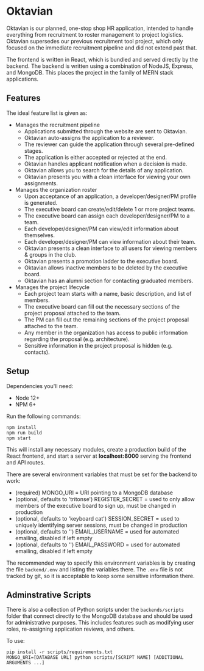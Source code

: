# Oktavian

Oktavian is our planned, one-stop shop HR application, intended to handle everything from 
recruitment to roster management to project logistics. Oktavian supersedes our previous
recruitment tool project, which only focused on the immediate recruitment pipeline
and did not extend past that.

The frontend is written in React, which is bundled and served directly by the backend.
The backend is written using a combination of NodeJS, Express, and MongoDB. This places
the project in the family of MERN stack applications.

## Features

The ideal feature list is given as:

* Manages the recruitment pipeline
    * Applications submitted through the website are sent to Oktavian.
    * Oktavian auto-assigns the application to a reviewer.
    * The reviewer can guide the application through several pre-defined stages.
    * The application is either accepted or rejected at the end.
    * Oktavian handles applicant notification when a decision is made.
    * Oktavian allows you to search for the details of any application.
    * Oktavian presents you with a clean interface for viewing your own assignments.
* Manages the organization roster
    * Upon acceptance of an application, a developer/designer/PM profile is generated.
    * The executive board can create/edit/delete 1 or more project teams.
    * The executive board can assign each developer/designer/PM to a team.
    * Each developer/designer/PM can view/edit information about themselves. 
    * Each developer/designer/PM can view information about their team. 
    * Oktavian presents a clean interface to all users for viewing members & groups in the club.
    * Oktavian presents a promotion ladder to the executive board.
    * Oktavian allows inactive members to be deleted by the executive board.
    * Oktavian has an alumni section for contacting graduated members.
* Manages the project lifecycle
    * Each project team starts with a name, basic description, and list of members.
    * The executive board can fill out the necessary sections of the project proposal attached to the team.
    * The PM can fill out the remaining sections of the project proposal attached to the team.
    * Any member in the organization has access to public information regarding the proposal (e.g. architecture).
    * Sensitive information in the project proposal is hidden (e.g. contacts).

## Setup

Dependencies you'll need:
* Node 12+
* NPM 6+

Run the following commands:

```
npm install
npm run build
npm start
```

This will install any necessary modules, create a production build of the React frontend,
and start a server at **localhost:8000** serving the frontend and API routes.

There are several environment variables that must be set for the backend to work:

* (required) MONGO_URI = URI pointing to a MongoDB database
* (optional, defaults to 'tritonse') REGISTER_SECRET = used to only allow members of the executive board to sign up, must be changed in production
* (optional, defaults to 'keyboard cat') SESSION_SECRET = used to uniquely identifying server sessions, must be changed in production
* (optional, defaults to '') EMAIL_USERNAME = used for automated emailing, disabled if left empty
* (optional, defaults to '') EMAIL_PASSWORD = used for automated emailing, disabled if left empty

The recommended way to specify this environment variables is by creating the
file `backend/.env` and listing the variables there. The `.env` file is not
tracked by git, so it is acceptable to keep some sensitive information there.

## Adminstrative Scripts

There is also a collection of Python scripts under the `backends/scripts` folder that
connect directly to the MongoDB database and should be used for administrative
purposes. This includes features such as modifying user roles, re-assigning
application reviews, and others.

To use:

```
pip install -r scripts/requirements.txt
MONGO_URI=[DATABASE URL] python scripts/[SCRIPT NAME] [ADDITIONAL ARGUMENTS ...]
```
